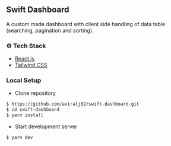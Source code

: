 ## Swift Dashboard

A custom made dashboard with client side handling of data table (searching, pagination and sorting).

### ⚙️ Tech Stack

- [React.js](https://react.dev/)
- [Tailwind CSS](https://tailwindcss.com/)

### Local Setup

- Clone repository

```bash
$ https://github.com/aviralj02/swift-dashboard.git
$ cd swift-dashboard
$ yarn install
```

- Start development server

```bash
$ yarn dev
```
